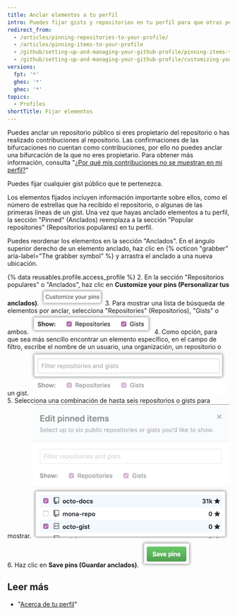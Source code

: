 ```yaml
---
title: Anclar elementos a tu perfil
intro: Puedes fijar gists y repositorios en tu perfil para que otras personas puedan ver tus mejores trabajos rápidamente.
redirect_from:
  - /articles/pinning-repositories-to-your-profile/
  - /articles/pinning-items-to-your-profile
  - /github/setting-up-and-managing-your-github-profile/pinning-items-to-your-profile
  - /github/setting-up-and-managing-your-github-profile/customizing-your-profile/pinning-items-to-your-profile
versions:
  fpt: '*'
  ghes: '*'
  ghec: '*'
topics:
  - Profiles
shortTitle: Fijar elementos
---
```


Puedes anclar un repositorio público si eres propietario del repositorio o has realizado contribuciones al repositorio. Las confirmaciones de las bifurcaciones no cuentan como contribuciones, por ello no puedes anclar una bifurcación de la que no eres propietario. Para obtener más información, consulta "[¿Por qué mis contribuciones no se muestran en mi perfil?](/articles/why-are-my-contributions-not-showing-up-on-my-profile)"

Puedes fijar cualquier gist público que te pertenezca.

Los elementos fijados incluyen información importante sobre ellos, como el número de estrellas que ha recibido el repositorio, o algunas de las primeras líneas de un gist. Una vez que hayas anclado elementos a tu perfil, la sección "Pinned" (Anclados) reemplaza a la sección "Popular repositories" (Repositorios populares) en tu perfil.

Puedes reordenar los elementos en la sección "Anclados". En el ángulo superior derecho de un elemento anclado, haz clic en {% octicon "grabber" aria-label="The grabber symbol" %} y arrastra el anclado a una nueva ubicación.

{% data reusables.profile.access_profile %}
2. En la sección "Repositorios populares" o "Anclados", haz clic en **Customize your pins (Personalizar tus anclados)**. ![Botón para personalizar tus elementos anclados](/assets/images/help/profile/customize-pinned-repositories.png)
3. Para mostrar una lista de búsqueda de elementos por anclar, selecciona "Repositories" (Repositorios), "Gists" o ambos. ![Casillas de verificación para seleccionar los tipos de elementos a mostrar](/assets/images/help/profile/pinned-repo-picker.png)
4. Como opción, para que sea más sencillo encontrar un elemento específico, en el campo de filtro, escribe el nombre de un usuario, una organización, un repositorio o un gist. ![Filtrar elementos](/assets/images/help/profile/pinned-repo-search.png)
5. Selecciona una combinación de hasta seis repositorios o gists para mostrar. ![Seleccionar elementos](/assets/images/help/profile/select-items-to-pin.png)
6. Haz clic en **Save pins (Guardar anclados)**. ![Botón guardar elementos anclados](/assets/images/help/profile/save-pinned-repositories.png)

## Leer más

- "[Acerca de tu perfil](/articles/about-your-profile)"
